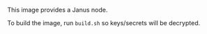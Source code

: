 This image provides a Janus node.

To build the image, run `build.sh` so keys/secrets will be decrypted.
